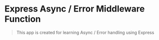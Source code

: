 # Express Async / Error Middleware Function

> This app is created for learning Async / Error handling using Express